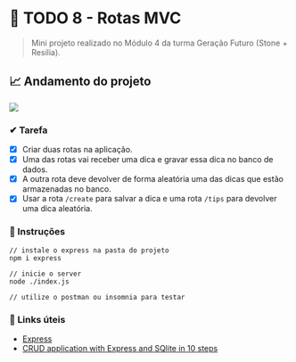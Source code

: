 # 📝 TODO 8 - Rotas MVC
> Mini projeto realizado no Módulo 4 da turma Geração Futuro (Stone + Resilia).

## 📈 Andamento do projeto  
<img src="https://camo.githubusercontent.com/d04296ab32ba0006e2771106306abb9db46a72f32331ea85265b2c5770c80c19/68747470733a2f2f696d672e736869656c64732e696f2f776562736974653f646f776e5f636f6c6f723d436f6e636c7569646f266c6162656c3d537461747573267374796c653d666f722d7468652d62616467652675705f6d6573736167653d436f6e636c7569646f2675726c3d68747470732533412532462532466769746875622e636f6d2532467974616c6c6f6272756e6f25324650726f6a65746f46696e616c4d6f64756c6f33">  

### ✔ Tarefa
- [X] Criar duas rotas na aplicação. 
- [X] Uma das rotas vai receber uma dica e gravar essa dica no banco de dados.
- [X] A outra rota deve devolver de forma aleatória uma das dicas que estão armazenadas no banco. 
- [X] Usar a rota `/create` para salvar a dica e uma rota `/tips` para devolver uma dica aleatória.

### 📖 Instruções
    // instale o express na pasta do projeto
    npm i express
    
    // inicie o server
    node ./index.js
    
    // utilize o postman ou insomnia para testar

### 🔗 Links úteis
- [Express](npmjs.com)
- [CRUD application with Express and SQlite in 10 steps](blog.pagesd.info)
